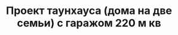 ---
title: Проект таунхауса (дома на две семьи) с гаражом 220 м кв
description: Типовой проект таунхауса (дуплекса) на две семьи с гаражом, из кирпича, газобетона или пеноблока. Площадь секции&#58; 220 м.кв.

layout: project
permalink: /proekty/:path
redirect_from: /taunhaus_dupleks_220m2.html

weight: 320

project-title: Таунхаус на две семьи с гаражом
project-catalog-title: Большой дуплекс
project-name: TP-220
tiny-description: Таунхаус для большой семьи

short-description: "Элегантный таунхаус с гаражом выполнен в классическом стиле. Сложный силуэт привлекает внимание. Изящные кованые узоры украшают ограждения, подчеркивая красоту и сдержанность дома. Он смотрится очень красиво и легко впишется в любой пейзаж. Проект представляет собой просторный двухэтажный таунхаус на две большие семьи. Площадь одной секции 220 м<sup>2</sup>. На первом этаже расположена гостевая зона и кабинет, а на втором - жилая зона из четырех комнат."

price-project: "60 000 р"
price-build:

area: "220"

related:
- TP-290
- TP-210
- TD-123

params:
- name: "Площадь секции:"
  value: "204м<sup>2</sup>"
- name: "Площадь 1-го этажа:"
  value: "116м<sup>2</sup>"
- name: "Площадь 2-го этажа:"
  value: "88м<sup>2</sup>"
- name: "Крыльцо и т.д."
  value: "33м<sup>2</sup>"
- name: "Габаритные размеры"
  value: "13.88 x 14.68м"
- name: "Спальни"
  value: "4"
- name: "Санузлы"
  value: "2"
- name: "Высота 1-го этажа"
  value: "3м"
- name: "Высота 2-го этажа"
  value: "3.6м"
- name: "Фундамент"
  value: "Сборный ж/б"
- name: "Конструкция стен"
  value: "Кирпич 510мм"
- name: "Перекрытия"
  value: "Сборные ж/б"
- name: "Покрытие кровли"
  value: "Металлочерепица"
- name: "Облицовка стен"
  value: "Штукатурка, камень"

options:
- name: "Паспорт дома"
  value: "5 000 р"
- name: "Проекты коммуникаций (ОВиК)"
  value: "30 000 р"
- name: "Схема электрики"
  value: "20 000 р"
- name: "Проект подвала"
  value: "30 000 р"
- name: "Замена материала стен"
  value: "20 000 р"
- name: "Изменение фундамента"
  value: "15 000 р"
- name: "Перепланировка (перегородки)"
  value: "5 000 р"
- name: "Дизайн интерьера"
  value: "120 000 р"
---